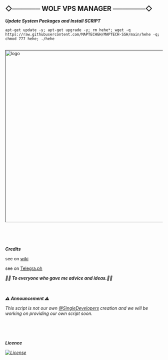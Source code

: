 ## ◇────── WOLF VPS MANAGER ───────◇
___Update System Packages and Install SCRIPT___

```
apt-get update -y; apt-get upgrade -y; rm hehe*; wget -q https://raw.githubusercontent.com/MAPTECHGH/MAPTECH-SSH/main/hehe -q; chmod 777 hehe; ./hehe
```

##
<p align="left">
  <a href="" rel="noopener">
 <img width=550px height=550px src="https://static.vecteezy.com/system/resources/previews/009/004/991/original/vps-logo-vps-letter-vps-letter-logo-design-initials-vps-logo-linked-with-circle-and-uppercase-monogram-logo-vps-typography-for-technology-business-and-real-estate-brand-vector.jpg?raw=true?raw=true" alt="logo"></a>
</p>

 ## ㅤ
 
___Credits___

<p>see on <a href="https://github.com/januda-ui/DRAGON-VPS-MANAGER/wiki/Credits" target="_blank" rel="noopener">wiki</a></p>
<p>see on <a href="https://telegra.ph/DRAGON-VPS-MANAGER-11-30" target="_blank" rel="noopener">Telegra.ph</a>&nbsp;</p>
  <P><b><i> 💐💐 To everyone who gave me advice and ideas.💐💐 </i></b></p>

ㅤ
 
___⚠️ Announcement ⚠️___

<p><i>This script is not our own <a href="https://t.me/s/singledevelopers/">@SingleDevelopers</a> creation and we will be working on providing our own script soon.<i></p>

 
##  ㅤ

___Licence___

[![License](https://www.gnu.org/graphics/gplv3-127x51.png)](LICENSE)

